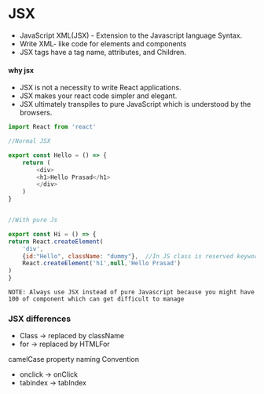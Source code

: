 # JSX

- JavaScript XML(JSX) - Extension to the Javascript language Syntax.
- Write XML- like code for elements and components
- JSX tags have a tag name, attributes, and Children.

#### why jsx
 
 - JSX is not a necessity to write React applications.
 - JSX makes your react code simpler and elegant.
 - JSX ultimately transpiles to pure JavaScript which is understood by the browsers.

 ```js
 import React from 'react'

 //Normal JSX

 export const Hello = () => {
     return (
         <div>
         <h1>Hello Prasad</h1>
         </div>
     )
 }


 //With pure Js

export const Hi = () => {
 return React.createElement(
     'div',
     {id:"Hello", className: "dummy"},  //In JS class is reserved keyword so we use className for css Classes
     React.createElement('h1',null,'Hello Prasad')
 )
}

 ```
 `NOTE: Always use JSX instead of pure Javascript because you might have 100 of component which can get difficult to manage`

 ### JSX differences

 - Class -> replaced by className
 - for -> replaced by HTMLFor

 camelCase property naming Convention
  - onclick -> onClick
  - tabindex -> tabIndex

  